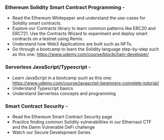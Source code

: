 ### Ethereum Solidity Smart Contract Programming - 

- Read the Ethereum Whitepaper and understand the use-cases for Solidity smart contracts. 
- Explore our Contracts library to learn common patterns like ERC20 and ERC721. Use the Contracts Wizard to experiment and deploy smart contracts on a testnet using Remix.
- Understand how Web3 Applications are built such as NFTs.
- Go through a bootcamp to learn the Solidity language step-by-step such as this one: https://www.udemy.com/course/blockchain-developer/

### Serverless JavaScript/Typescript - 

- Learn JavaScript in a bootcamp such as this one: https://www.udemy.com/course/javascript-beginners-complete-tutorial/
- Understand Typescript basics
- Understand Serverless concepts and programming

### Smart Contract Security - 

- Read the Ethereum Smart Contract Security page
- Practice finding common Solidity vulnerabilities in our Ethernaut CTF and the Damn Vulnerable DeFi challenge
- Watch our Secure Development Series


